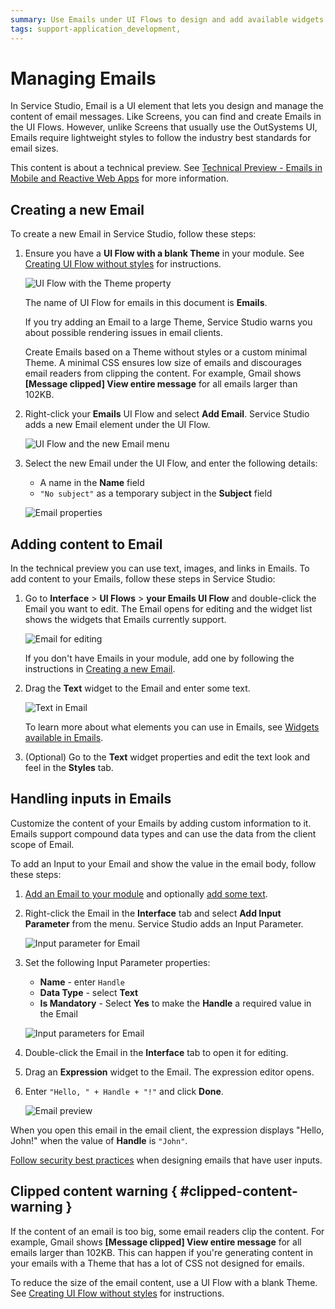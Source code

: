 ```yaml
---
summary: Use Emails under UI Flows to design and add available widgets. Add data to emails with the input parameters.
tags: support-application_development,
---
```


# Managing Emails

In Service Studio, Email is a UI element that lets you design and manage the content of email messages. Like Screens, you can find and create Emails in the UI Flows. However, unlike Screens that usually use the OutSystems UI, Emails require lightweight styles to follow the industry best standards for email sizes.

<div class="info" markdown="1">

This content is about a technical preview. See [Technical Preview - Emails in Mobile and Reactive Web Apps](intro.md) for more information.

</div>

## Creating a new Email

To create a new Email in Service Studio, follow these steps:
 
1. Ensure you have a **UI Flow with a blank Theme** in your module. See [Creating UI Flow without styles](../../ui/navigation/ui-flow.md#creating-ui-flow-without-styles) for instructions.

    ![UI Flow with the Theme property](images/ui-flow-blank-theme-ss.png?width=310)

    <div class="info" markdown="1">

    The name of UI Flow for emails in this document is **Emails**.  

    </div>

    <div class="warning" markdown="1">

    If you try adding an Email to a large Theme, Service Studio warns you about possible rendering issues in email clients.

    Create Emails based on a Theme without styles or a custom minimal Theme. A minimal CSS ensures low size of emails and discourages email readers from clipping the content. For example, Gmail shows **[Message clipped] View entire message** for all emails larger than 102KB.

    </div>

1. Right-click your **Emails** UI Flow and select **Add Email**. Service Studio adds a new Email element under the UI Flow. 

    ![UI Flow and the new Email menu](images/add-email-ui-flow-ss.png?width=410)

1. Select the new Email under the UI Flow, and enter the following details:

    * A name in the **Name** field
    * `"No subject"` as a temporary subject in the **Subject** field

    ![Email properties](images/email-properties.png?width=310)

## Adding content to Email

In the technical preview you can use text, images, and links in Emails. To add content to your Emails, follow these steps in Service Studio:

1. Go to **Interface** > **UI Flows** > **your Emails UI Flow** and double-click the Email you want to edit. The Email opens for editing and the widget list shows the widgets that Emails currently support.
    
    ![Email for editing](images/edit-email-open-ss.png?width=810)

    <div class="info" markdown="1">

    If you don't have Emails in your module, add one by following the instructions in [Creating a new Email](#creating-a-new-email).

    </div>

1. Drag the **Text** widget to the Email and enter some text.

    ![Text in Email](images/edit-email-add-text.png?width=810)

    <div class="info" markdown="1">

    To learn more about what elements you can use in Emails, see [Widgets available in Emails](widgets.md#widgets-available-in-emails). 

    </div>

1. (Optional) Go to the **Text** widget properties and edit the text look and feel in the **Styles** tab.

## Handling inputs in Emails

Customize the content of your Emails by adding custom information to it. Emails support compound data types and can use the data from the client scope of Email.

To add an Input to your Email and show the value in the email body, follow these steps:

1. [Add an Email to your module](#creating-a-new-email) and optionally [add some text](#adding-content-to-email).

1. Right-click the Email in the **Interface** tab and select **Add Input Parameter** from the menu. Service Studio adds an Input Parameter.

    ![Input parameter for Email](images/adding-input-param-emai-ss.png?width=410)

1. Set the following Input Parameter properties:

    * **Name** - enter `Handle`
    * **Data Type** - select **Text**
    * **Is Mandatory** - Select **Yes** to make the **Handle** a required value in the Email

    ![Input parameters for Email](images/inputs-for-emails-ss.png?width=280)

1. Double-click the Email in the **Interface** tab to open it for editing.

1. Drag an **Expression** widget to the Email. The expression editor opens.

1. Enter `"Hello, " + Handle + "!"` and click **Done**.

    ![Email preview](images/expression-preview-ss.png?width=500)


When you open this email in the email client, the expression displays "Hello, John!" when the value of **Handle** is `"John"`.


<div class="warning" markdown="1">

[Follow security best practices](https://success.outsystems.com/Documentation/Best_Practices/Security/Reactive_web_security_best_practices) when designing emails that have user inputs.

</div>

## Clipped content warning { #clipped-content-warning }

If the content of an email is too big, some email readers clip the content. For example, Gmail shows **[Message clipped] View entire message** for all emails larger than 102KB. This can happen if you're generating content in your emails with a Theme that has a lot of CSS not designed for emails.

To reduce the size of the email content, use a UI Flow with a blank Theme. See [Creating UI Flow without styles](../../ui/navigation/ui-flow.md#creating-ui-flow-without-styles) for instructions.
